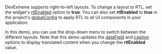 DevExtreme supports right-to-left layouts. To change a layout to RTL, set the widget's [rtlEnabled](/Documentation/ApiReference/UI_Widgets/dxDataGrid/Configuration/#rtlEnabled) option to **true**. You can also set **rtlEnabled** to **true** in the project's [globalConfig](/Documentation/ApiReference/Common/Object_Structures/globalConfig/) to apply RTL to all UI components in your application.

In this demo, you can use the drop-down menu to switch between the different layouts. Note that this demo updates the [dataField](/Documentation/ApiReference/UI_Widgets/dxDataGrid/Configuration/columns/#dataField) and [caption](/Documentation/ApiReference/UI_Widgets/dxDataGrid/Configuration/columns/#caption) options to display translated content when you change the **rtlEnabled** value.

